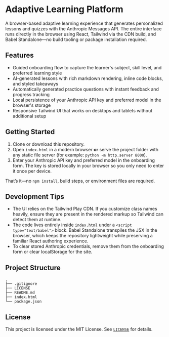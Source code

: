 # Adaptive Learning Platform

A browser-based adaptive learning experience that generates personalized lessons and quizzes with the Anthropic Messages API. The entire interface runs directly in the browser using React, Tailwind via the CDN build, and Babel Standalone—no build tooling or package installation required.

## Features

- Guided onboarding flow to capture the learner's subject, skill level, and preferred learning style
- AI-generated lessons with rich markdown rendering, inline code blocks, and styled takeaways
- Automatically generated practice questions with instant feedback and progress tracking
- Local persistence of your Anthropic API key and preferred model in the browser's storage
- Responsive Tailwind UI that works on desktops and tablets without additional setup

## Getting Started

1. Clone or download this repository.
2. Open `index.html` in a modern browser **or** serve the project folder with any static file server (for example: `python -m http.server 8000`).
3. Enter your Anthropic API key and preferred model in the onboarding form. The key is stored locally in your browser so you only need to enter it once per device.

That’s it—no `npm install`, build steps, or environment files are required.

## Development Tips

- The UI relies on the Tailwind Play CDN. If you customize class names heavily, ensure they are present in the rendered markup so Tailwind can detect them at runtime.
- The code lives entirely inside `index.html` under a `<script type="text/babel">` block. Babel Standalone transpiles the JSX in the browser, which keeps the repository lightweight while preserving a familiar React authoring experience.
- To clear stored Anthropic credentials, remove them from the onboarding form or clear localStorage for the site.

## Project Structure

```
.
├── .gitignore
├── LICENSE
├── README.md
├── index.html
└── package.json
```

## License

This project is licensed under the MIT License. See [`LICENSE`](LICENSE) for details.
